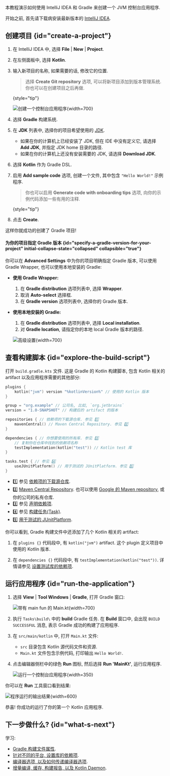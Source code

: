 [//]: # (title: Gradle 与 Kotlin/JVM 入门)

本教程演示如何使用 IntelliJ IDEA 和 Gradle 来创建一个 JVM 控制台应用程序.

开始之前, 首先请下载病安装最新版本的 [IntelliJ IDEA](https://www.jetbrains.com/idea/download/index.html).

## 创建项目 {id="create-a-project"}

1. 在 IntelliJ IDEA 中, 选择 **File** | **New** | **Project**.
2. 在左侧面板中, 选择 **Kotlin**.
3. 输入新项目的名称, 如果需要的话, 修改它的位置.

   > 选择 **Create Git repository** 选项, 可以将新项目添加到版本管理系统.
   > 你也可以在创建项目之后再做.
   >
   {style="tip"}

   ![创建一个控制台应用程序](jvm-new-gradle-project.png){width=700}

4. 选择 **Gradle** 构建系统.
5. 在 **JDK** 列表中, 选择你的项目希望使用的 [JDK](https://www.oracle.com/java/technologies/downloads/).
    * 如果在你的计算机上已经安装了 JDK, 但在 IDE 中没有定义它, 请选择 **Add JDK**, 并指定 JDK home 目录的路径.
    * 如果在你的计算机上还没有安装需要的 JDK, 请选择 **Download JDK**.

6. 选择 **Kotlin** 作为 Gradle DSL.
7. 启用 **Add sample code** 选项, 创建一个文件, 其中包含 `"Hello World!"` 示例程序.

   > 你也可以启用 **Generate code with onboarding tips** 选项, 向你的示例代码添加一些有用的注释.
   >
   {style="tip"}

8. 点击 **Create**.

这样你就成功的创建了 Gradle 项目!

#### 为你的项目指定 Gradle 版本 {id="specify-a-gradle-version-for-your-project" initial-collapse-state="collapsed" collapsible="true"}

你可以在 **Advanced Settings** 中为你的项目明确指定 Gradle 版本,
可以使用 Gradle Wrapper, 也可以使用本地安装的 Gradle:

* **使用 Gradle Wrapper:**
  1. 在 **Gradle distribution** 选项列表中, 选择 **Wrapper**.
  2. 取消 **Auto-select** 选择框.
  3. 在 **Gradle version** 选项列表中, 选择你的 Gradle 版本.
* **使用本地安装的 Gradle:**
  1. 在 **Gradle distribution** 选项列表中, 选择 **Local installation**.
  2. 对 **Gradle location**, 请指定你的本地 local Gradle 版本的路径.

   ![高级设置](jvm-new-gradle-project-advanced.png){width=700}

## 查看构建脚本 {id="explore-the-build-script"}

打开 `build.gradle.kts` 文件. 这是 Gradle 的 Kotlin 构建脚本, 包含 Kotlin 相关的 artifact 以及应用程序需要的其他部分:

```kotlin
plugins {
    kotlin("jvm") version "%kotlinVersion%" // 使用的 Kotlin 版本
}

group = "org.example" // 公司名, 比如, `org.jetbrains`
version = "1.0-SNAPSHOT" // 构建后的 artifact 的版本

repositories { // 依赖项的下载源仓库. 参见 1️⃣
    mavenCentral() // Maven Central Repository. 参见 2️⃣
}

dependencies { // 你想要使用的所有库. 参见 3️⃣
    // 复制你在仓库中找到的依赖项名称
    testImplementation(kotlin("test")) // Kotlin test 库
}

tasks.test { // 参见 4️⃣
    useJUnitPlatform() // 用于测试的 JUnitPlatform. 参见 5️⃣
}
```

* 1️⃣ 参见 [依赖项的下载源仓库](https://docs.gradle.org/current/userguide/declaring_repositories.html).
* 2️⃣ [Maven Central Repository](https://central.sonatype.com/).
  也可以使用 [Google 的 Maven repository](https://maven.google.com/),
  或你的公司的私有仓库.
* 3️⃣ 参见 [声明依赖项](https://docs.gradle.org/current/userguide/declaring_dependencies.html).
* 4️⃣ 参见 [构建任务(Task)](https://docs.gradle.org/current/dsl/org.gradle.api.Task.html).
* 5️⃣ [用于测试的 JUnitPlatform](https://docs.gradle.org/current/javadoc/org/gradle/api/tasks/testing/Test.html#useJUnitPlatform).

你可以看到, Gradle 构建文件中还添加了几个 Kotlin 相关的 artifact:

1. 在 `plugins {}` 代码段中, 有 `kotlin("jvm")` artifact.
   这个 plugin 定义项目中使用的 Kotlin 版本.

2. 在 `dependencies {}` 代码段中, 有 `testImplementation(kotlin("test"))`.
   详情请参见 [设置测试库的依赖项](gradle-configure-project.md#set-dependencies-on-test-libraries).

## 运行应用程序 {id="run-the-application"}

1. 选择 **View** | **Tool Windows** | **Gradle**, 打开 Gradle 窗口:

   ![带有 main fun 的 Main.kt ](jvm-gradle-view-build.png){width=700}

2. 执行 `Tasks\build\` 中的 **build** Gradle 任务. 在 **Build** 窗口中, 会出现 `BUILD SUCCESSFUL` 消息,
   表示 Gradle 成功的构建了应用程序.

3. 在 `src/main/kotlin` 中, 打开 `Main.kt` 文件:
    * `src` 目录包含 Kotlin 源代码文件和资源.
    * `Main.kt` 文件包含示例代码, 打印输出 `Hello World!`.

4. 点击编辑器侧栏中的绿色 **Run** 图标, 然后选择 **Run 'MainKt'**, 运行应用程序.

   ![运行一个控制台应用程序](jvm-run-app-gradle.png){width=350}

你可以在 **Run** 工具窗口看到结果:

![程序运行的输出结果](jvm-output-gradle.png){width=600}

恭喜! 你成功的运行了你的第一个 Kotlin 应用程序.

## 下一步做什么? {id="what-s-next"}

学习:
* [Gradle 构建文件属性](https://docs.gradle.org/current/dsl/org.gradle.api.Project.html#N14E9A).
* [针对不同的平台, 设置库的依赖项](gradle-configure-project.md).
* [编译器选项, 以及如何传递编译器选项](gradle-compiler-options.md).
* [增量编译, 缓存, 构建报告, 以及 Kotlin Daemon](gradle-compilation-and-caches.md).
